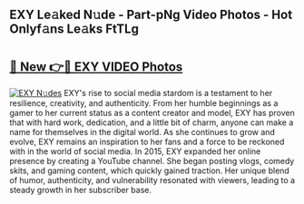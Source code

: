 ## EXY Le𝚊ked N𝚞de - Part-pNg Video Photos - Hot Onlyf𝚊ns Le𝚊ks FtTLg

# <h2><a href="http://ab3658.deff.icu/?id=EXY">🔗 New 👉🔴 EXY VIDEO Photos</a></h2>

[![EXY N𝚞des](https://i.imgur.com/rIISA9y.gif)](http://ab3658.deff.icu/?id=EXY)
EXY's rise to social media stardom is a testament to her resilience, creativity, and authenticity. From her humble beginnings as a gamer to her current status as a content creator and model, EXY has proven that with hard work, dedication, and a little bit of charm, anyone can make a name for themselves in the digital world. As she continues to grow and evolve, EXY remains an inspiration to her fans and a force to be reckoned with in the world of social media. In 2015, EXY expanded her online presence by creating a YouTube channel. She began posting vlogs, comedy skits, and gaming content, which quickly gained traction. Her unique blend of humor, authenticity, and vulnerability resonated with viewers, leading to a steady growth in her subscriber base.
